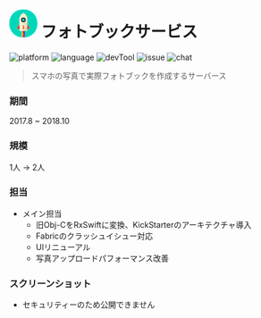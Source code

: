 # ![](https://github.com/Noodlekim/RESUME/blob/master/images/sample.png?raw=true=50x50) フォトブックサービス

![platform](https://img.shields.io/badge/platform-iOS-blue.svg)
![language](https://img.shields.io/badge/language-Swift3,4-red.svg)
![devTool](https://img.shields.io/badge/devTool-Xcode9,10-yellow.svg)
![issue](https://img.shields.io/badge/issue-GitHub-green.svg)
![chat](https://img.shields.io/badge/chat-Slack-59B89A.svg)

> スマホの写真で実際フォトブックを作成するサーバース

### 期間
2017.8 ~ 2018.10

### 規模
1人 → 2人

### 担当
- メイン担当
  - 旧Obj-CをRxSwiftに変換、KickStarterのアーキテクチャ導入
  - Fabricのクラッシュイシュー対応
  - UIリニューアル
  - 写真アップロードパフォーマンス改善

### スクリーンショット
- セキュリティーのため公開できません
